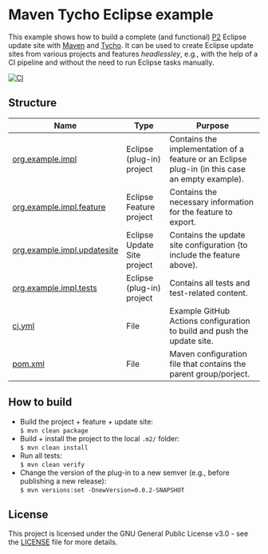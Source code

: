 # Maven Tycho Eclipse example

This example shows how to build a complete (and functional) [P2](https://www.eclipse.org/equinox/p2/) Eclipse update site with [Maven](https://maven.apache.org/) and [Tycho](https://projects.eclipse.org/projects/technology.tycho).
It can be used to create Eclipse update sites from various projects and features *headlessley*, e.g., with the help of a CI pipeline and without the need to run Eclipse tasks manually.

[![CI](https://github.com/maxkratz/maven-tycho-eclipse-example/actions/workflows/ci.yml/badge.svg?branch=main)](https://github.com/maxkratz/maven-tycho-eclipse-example/actions/workflows/ci.yml)


## Structure

| Name                                                        | Type                        | Purpose                                                                                         |
| ----------------------------------------------------------- | --------------------------- | ----------------------------------------------------------------------------------------------- |
| [org.example.impl](org.example.impl/)                       | Eclipse (plug-in) project   | Contains the implementation of a feature or an Eclipse plug-in (in this case an empty example). |
| [org.example.impl.feature](org.example.impl.feature/)       | Eclipse Feature project     | Contains the necessary information for the feature to export.                                   |
| [org.example.impl.updatesite](org.example.impl.updatesite/) | Eclipse Update Site project | Contains the update site configuration (to include the feature above).                          |
| [org.example.impl.tests](org.example.impl.tests/)           | Eclipse (plug-in) project   | Contains all tests and test-related content.                                                    |
| [ci.yml](.github/workflows/ci.yml)                          | File                        | Example GitHub Actions configuration to build and push the update site.                         |
| [pom.xml](pom.xml)                                          | File                        | Maven configuration file that contains the parent group/porject.                                |


## How to build

- Build the project + feature + update site:  
  `$ mvn clean package`
- Build + install the project to the local `.m2/` folder:  
  `$ mvn clean install`
- Run all tests:  
  `$ mvn clean verify`
- Change the version of the plug-in to a new semver (e.g., before publishing a new release):  
  `$ mvn versions:set -DnewVersion=0.0.2-SNAPSHOT`


## License

This project is licensed under the GNU General Public License v3.0 - see the [LICENSE](LICENSE) file for more details.
